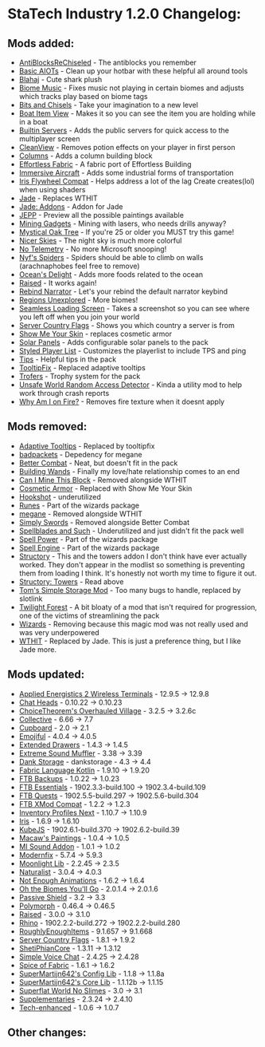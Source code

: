 # StaTech Industry 1.2.0 Changelog:

## Mods added:
- [AntiBlocksReChiseled](https://www.curseforge.com/minecraft/mc-mods/antiblocksrechiseled) - The antiblocks you remember
- [Basic AIOTs](https://www.curseforge.com/minecraft/mc-mods/basic-aiots) - Clean up your hotbar with these helpful all around tools
- [Blahaj](https://www.curseforge.com/minecraft/mc-mods/blahaj-fabric) - Cute shark plush
- [Biome Music](https://www.curseforge.com/minecraft/mc-mods/biome-music) - Fixes music not playing in certain biomes and adjusts which tracks play based on biome tags
- [Bits and Chisels](https://www.curseforge.com/minecraft/mc-mods/bits-and-chisels) - Take your imagination to a new level
- [Boat Item View](https://www.curseforge.com/minecraft/mc-mods/boat-item-view) - Makes it so you can see the item you are holding while in a boat
- [Builtin Servers](https://www.curseforge.com/minecraft/mc-mods/builtin-servers) - Adds the public servers for quick access to the multiplayer screen
- [CleanView](https://www.curseforge.com/minecraft/mc-mods/cleanview-fabric) - Removes potion effects on your player in first person
- [Columns](https://www.curseforge.com/minecraft/mc-mods/columns) - Adds a column building block
- [Effortless Fabric](https://www.curseforge.com/minecraft/mc-mods/effortless-fabric) - A fabric port of Effortless Building
- [Immersive Aircraft](https://www.curseforge.com/minecraft/mc-mods/immersive-aircraft) - Adds some industrial forms of transportation
- [Iris Flywheel Compat](https://www.curseforge.com/minecraft/mc-mods/iris-flywheel-compat) - Helps address a lot of the lag Create creates(lol) when using shaders
- [Jade](https://www.curseforge.com/minecraft/mc-mods/jade) - Replaces WTHIT
- [Jade: Addons](https://www.curseforge.com/minecraft/mc-mods/jade-addons-fabric) - Addon for Jade
- [JEPP](https://www.curseforge.com/minecraft/mc-mods/jepp) - Preview all the possible paintings available
- [Mining Gadgets](https://www.curseforge.com/minecraft/mc-mods/mining-gadgets-fabric) - Mining with lasers, who needs drills anyway?
- [Mystical Oak Tree](https://www.curseforge.com/minecraft/mc-mods/mystical-oak-tree) - If you're 25 or older you MUST try this game!
- [Nicer Skies](https://www.curseforge.com/minecraft/mc-mods/nicer-skies) - The night sky is much more colorful
- [No Telemetry](https://www.curseforge.com/minecraft/mc-mods/no-telemetry) - No more Microsoft snooping!
- [Nyf's Spiders](https://www.curseforge.com/minecraft/mc-mods/nyfs-spiders) - Spiders should be able to climb on walls (arachnaphobes feel free to remove)
- [Ocean's Delight](https://www.curseforge.com/minecraft/mc-mods/oceans-delight) - Adds more foods related to the ocean
- [Raised](https://www.curseforge.com/minecraft/mc-mods/raised) - It works again!
- [Rebind Narrator](https://www.curseforge.com/minecraft/mc-mods/rebind-narrator) - Let's your rebind the default narrator keybind
- [Regions Unexplored](https://www.curseforge.com/minecraft/mc-mods/regions-unexplored) - More biomes!
- [Seamless Loading Screen](https://www.curseforge.com/minecraft/mc-mods/seamless-loading-screen) - Takes a screenshot so you can see where you left off when you join your world
- [Server Country Flags](https://www.curseforge.com/minecraft/mc-mods/server-country-flags) - Shows you which country a server is from
- [Show Me Your Skin](https://www.curseforge.com/minecraft/mc-mods/show-me-your-skin) - replaces cosmetic armor
- [Solar Panels](https://www.curseforge.com/minecraft/mc-mods/solar-panels) - Adds configurable solar panels to the pack
- [Styled Player List](https://www.curseforge.com/minecraft/mc-mods/styled-player-list) - Customizes the playerlist to include TPS and ping
- [Tips](https://www.curseforge.com/minecraft/mc-mods/tips) - Helpful tips in the pack
- [TooltipFix](https://www.curseforge.com/minecraft/mc-mods/tooltipfix) - Replaced adaptive tooltips
- [Trofers](https://www.curseforge.com/minecraft/mc-mods/trofers-fabric) - Trophy system for the pack
- [Unsafe World Random Access Detector](https://www.curseforge.com/minecraft/mc-mods/uwrad) - Kinda a utility mod to help work through crash reports
- [Why Am I on Fire?](https://www.curseforge.com/minecraft/mc-mods/why-am-i-on-fire) - Removes fire texture when it doesnt apply

## Mods removed:
- [Adaptive Tooltips](https://www.curseforge.com/minecraft/mc-mods/adaptive-tooltips) - Replaced by tooltipfix
- [badpackets](https://www.curseforge.com/minecraft/mc-mods/badpackets) - Depedency for megane
- [Better Combat](https://www.curseforge.com/minecraft/mc-mods/better-combat-by-daedelus) - Neat, but doesn't fit in the pack
- [Building Wands](https://www.curseforge.com/minecraft/mc-mods/building-wands) - Finally my love/hate relationship comes to an end
- [Can I Mine This Block](https://www.curseforge.com/minecraft/mc-mods/can-i-mine-this-block) - Removed alongside WTHIT
- [Cosmetic Armor](https://www.curseforge.com/minecraft/mc-mods/cosmetic-armor-fabric) - Replaced with Show Me Your Skin
- [Hookshot](https://www.curseforge.com/minecraft/mc-mods/hookshot) - underutilized
- [Runes](https://www.curseforge.com/minecraft/mc-mods/rune-crafting) - Part of the wizards package
- [megane](https://www.curseforge.com/minecraft/mc-mods/megane) - Removed alongside WTHIT
- [Simply Swords](https://www.curseforge.com/minecraft/mc-mods/simply-swords) - Removed alongside Better Combat
- [Spellblades and Such](https://www.curseforge.com/minecraft/mc-mods/spellblade-next) - Underutilized and just didn't fit the pack well
- [Spell Power](https://www.curseforge.com/minecraft/mc-mods/spell-power) - Part of the wizards package
- [Spell Engine](https://www.curseforge.com/minecraft/mc-mods/spell-engine) - Part of the wizards package
- [Structory](https://www.curseforge.com/minecraft/mc-mods/structory) - This and the towers addon I don't think have ever actually worked. They don't appear in the modlist so something is preventing them from loading I think. It's honestly not worth my time to figure it out.
- [Structory: Towers](https://www.curseforge.com/minecraft/mc-mods/structory-towers) - Read above
- [Tom's Simple Storage Mod](https://www.curseforge.com/minecraft/mc-mods/toms-storage-fabric) - Too many bugs to handle, replaced by slotlink
- [Twilight Forest](https://www.curseforge.com/minecraft/mc-mods/the-twilight-forest) - A bit bloaty of a mod that isn't required for progression, one of the victims of streamlining the pack
- [Wizards](https://www.curseforge.com/minecraft/mc-mods/wizards) - Removing because this magic mod was not really used and was very underpowered
- [WTHIT](https://www.curseforge.com/minecraft/mc-mods/wthit) - Replaced by Jade. This is just a preference thing, but I like Jade more.

## Mods updated:
- [Applied Energistics 2 Wireless Terminals](https://www.curseforge.com/minecraft/mc-mods/applied-energistics-2-wireless-terminals) - 12.9.5 -> 12.9.8
- [Chat Heads](https://www.curseforge.com/minecraft/mc-mods/chat-heads) - 0.10.22 -> 0.10.23
- [ChoiceTheorem's Overhauled Village](https://www.curseforge.com/minecraft/mc-mods/choicetheorems-overhauled-village) - 3.2.5 -> 3.2.6c
- [Collective](https://www.curseforge.com/minecraft/mc-mods/collective) - 6.66 -> 7.7
- [Cupboard](https://www.curseforge.com/minecraft/mc-mods/cupboard) - 2.0 -> 2.1
- [Emojiful](https://www.curseforge.com/minecraft/mc-mods/emojiful) - 4.0.4 -> 4.0.5
- [Extended Drawers](https://www.curseforge.com/minecraft/mc-mods/extended-drawers) - 1.4.3 -> 1.4.5
- [Extreme Sound Muffler](https://www.curseforge.com/minecraft/mc-mods/extreme-sound-muffler-fabric-official) - 3.38 -> 3.39
- [Dank Storage](https://www.curseforge.com/minecraft/mc-mods/dank-storage-fabric) - dankstorage - 4.3 -> 4.4
- [Fabric Language Kotlin](https://www.curseforge.com/minecraft/mc-mods/fabric-language-kotlin) - 1.9.10 -> 1.9.20
- [FTB Backups](https://www.curseforge.com/minecraft/mc-mods/ftb-backups-2) - 1.0.22 -> 1.0.23
- [FTB Essentials](https://www.curseforge.com/minecraft/mc-mods/ftb-essentials-forge) - 1902.3.3-build.100 -> 1902.3.4-build.109
- [FTB Quests](https://www.curseforge.com/minecraft/mc-mods/ftb-quests-fabric) - 1902.5.5-build.297 -> 1902.5.6-build.304
- [FTB XMod Compat](https://www.curseforge.com/minecraft/mc-mods/ftb-xmod-compat) - 1.2.2 -> 1.2.3
- [Inventory Profiles Next](https://www.curseforge.com/minecraft/mc-mods/inventory-profiles-next) - 1.10.7 -> 1.10.9
- [Iris](https://modrinth.com/mod/iris) - 1.6.9 -> 1.6.10
- [KubeJS](https://www.curseforge.com/minecraft/mc-mods/kubejs) - 1902.6.1-build.370 -> 1902.6.2-build.39
- [Macaw's Paintings](https://www.curseforge.com/minecraft/mc-mods/macaws-paintings) - 1.0.4 -> 1.0.5
- [MI Sound Addon](https://www.curseforge.com/minecraft/mc-mods/modern-industrialization-sound-addon) - 1.0.1 -> 1.0.2
- [Modernfix](https://www.curseforge.com/minecraft/mc-mods/modernfix) - 5.7.4 -> 5.9.3
- [Moonlight Lib](https://www.curseforge.com/minecraft/mc-mods/selene) - 2.2.45 -> 2.3.5
- [Naturalist](https://www.curseforge.com/minecraft/mc-mods/naturalist) - 3.0.4 -> 4.0.3
- [Not Enough Animations](https://www.curseforge.com/minecraft/mc-mods/not-enough-animations) - 1.6.2 -> 1.6.4
- [Oh the Biomes You'll Go](https://www.curseforge.com/minecraft/mc-mods/oh-the-biomes-youll-go-fabric) - 2.0.1.4 -> 2.0.1.6
- [Passive Shield](https://www.curseforge.com/minecraft/mc-mods/passive-shield) - 3.2 -> 3.3
- [Polymorph](https://www.curseforge.com/minecraft/mc-mods/polymorph) - 0.46.4 -> 0.46.5
- [Raised](https://www.curseforge.com/minecraft/mc-mods/raised) - 3.0.0 -> 3.1.0
- [Rhino](https://www.curseforge.com/minecraft/mc-mods/rhino) - 1902.2.2-build.272 -> 1902.2.2-build.280
- [RoughlyEnoughItems](https://www.curseforge.com/minecraft/mc-mods/roughly-enough-items) - 9.1.657 -> 9.1.668
- [Server Country Flags](https://www.curseforge.com/minecraft/mc-mods/server-country-flags) - 1.8.1 -> 1.9.2
- [ShetiPhianCore](https://www.curseforge.com/minecraft/mc-mods/shetiphiancore-fabric) - 1.3.11 -> 1.3.12
- [Simple Voice Chat](https://www.curseforge.com/minecraft/mc-mods/simple-voice-chat) - 2.4.25 -> 2.4.28
- [Spice of Fabric](https://www.curseforge.com/minecraft/mc-mods/spice-of-fabric) - 1.6.1 -> 1.6.2
- [SuperMartijn642's Config Lib](https://www.curseforge.com/minecraft/mc-mods/supermartijn642s-config-lib) - 1.1.8 -> 1.1.8a
- [SuperMartijn642's Core Lib](https://www.curseforge.com/minecraft/mc-mods/supermartijn642s-core-lib) - 1.1.12b -> 1.1.15
- [Superflat World No Slimes](https://www.curseforge.com/minecraft/mc-mods/superflat-world-no-slimes) - 3.0 -> 3.1
- [Supplementaries](https://www.curseforge.com/minecraft/mc-mods/supplementaries) - 2.3.24 -> 2.4.10
- [Tech-enhanced](https://www.curseforge.com/minecraft/mc-mods/tech-enhanced) - 1.0.6 -> 1.0.7

## Other changes: